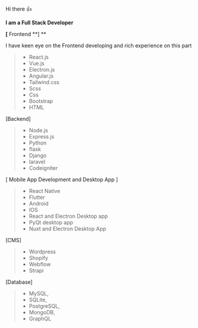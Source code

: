 Hi there :+1:

**I am a Full Stack Developer**

**[** Frontend  **] **

 I have keen eye on the Frontend developing and rich experience on this part

> - React.js
> - Vue.js
> - Electron.js
> - Angular.js
> - Tailwind.css
> - Scss
> - Css
> - Bootstrap
> - HTML

[Backend]

> - Node.js
> - Express.js
> - Python
> - flask
> - Django
> - laravel
> - Codeigniter

[ Mobile App Development and Desktop App ]

> - React Native
> - Flutter
> - Android
> - IOS
> - React and Electron Desktop app
> - PyQt desktop app
> - Nuxt and Electron Desktop App

[CMS]

> - Wordpress
> - Shopify
> - Webflow
> - Strapi

[Database]
> - MySQL,
> - SQLite,
> - PostgreSQL,
> - MongoDB,
> - GraphQL
